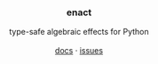 <p align="center">
<h3 align="center">enact</h3>
  <p align="center">
    type-safe algebraic effects for Python
    <br />
    <br />
    <a href="https://github.com/idmitrievsky/enact">docs</a>
    ·
    <a href="https://github.com/idmitrievsky/enact/issues">issues</a>
  </p>
</p>
